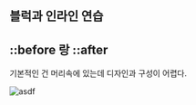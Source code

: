 ## 블럭과 인라인 연습
## ::before 랑 ::after
기본적인 건 머리속에 있는데 디자인과 구성이 어렵다.

![asdf](https://github.com/leerowa/in_raka/assets/131571217/4e2e0d1b-5eac-4454-bb63-4a5e60f253d4)
